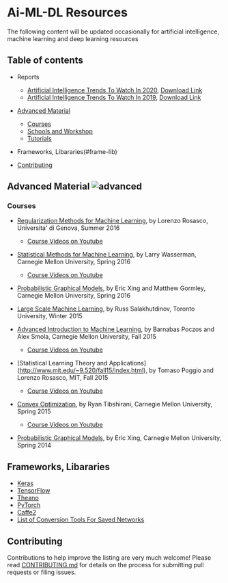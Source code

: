 # Ai-ML-DL Resources

The following content will be updated occasionally for artificial intelligence, machine learning and deep learning resources

## Table of contents
- Reports
    - [Artificial Intelligence Trends To Watch In 2020](https://www.cbinsights.com/research/report/ai-trends-2020/), [Download Link](https://drive.google.com/file/d/1h6iXpFvZfAu-q8d5hguYv29YriYuCOzN/view?usp=sharing)
    - [Artificial Intelligence Trends To Watch In 2019](https://www.cbinsights.com/research/report/ai-trends-2019/), [Download Link](https://drive.google.com/open?id=1PBojlw3iwaUtuyIfQo4yYcKGPgdGnLc5)

- [Advanced Material](#advanced-material)
   - [Courses](#courses)
   - [Schools and Workshop](#schools-workshops)
   - [Tutorials](#tutorials)
- Frameworks, Libararies(#frame-lib)
- [Contributing](#contributing)

## Advanced Material ![advanced](https://img.shields.io/badge/subject-advanced-blue.svg)
### Courses

- [Regularization Methods for Machine Learning](http://lcsl.mit.edu/courses/regml/regml2016/), by Lorenzo Rosasco, Universita' di Genova, Summer 2016

    - [Course Videos on Youtube](https://youtube.com/playlist?list=PLbF0BXX_6CPJ20Gf_KbLFnPWjFTvvRwCO)

- [Statistical Methods for Machine Learning](http://stat.cmu.edu/~larry/=sml/), by Larry Wasserman, Carnegie Mellon University, Spring 2016

    - [Course Videos on Youtube](https://www.youtube.com/playlist?list=PLTB9VQq8WiaCBK2XrtYn5t9uuPdsNm7YE)

- [Probabilistic Graphical Models](http://www.cs.cmu.edu/~epxing/Class/10708-14/lecture.html), by Eric Xing and Matthew Gormley, Carnegie Mellon University, Spring 2016

- [Large Scale Machine Learning](http://www.cs.toronto.edu/~rsalakhu/STA4273_2015/), by Russ Salakhutdinov, Toronto University, Winter 2015

- [Advanced Introduction to Machine Learning](http://www.cs.cmu.edu/~bapoczos/Classes/ML10715_2015Fall/index.html), by Barnabas Poczos and Alex Smola, Carnegie Mellon University, Fall 2015
   
    - [Course Videos on Youtube](https://www.youtube.com/playlist?list=PL4DwY1suLMkcu-wytRDbvBNmx57CdQ2pJ&jct=q4qVgISGxJql7TlE6eSLKa8Wwci8SA)

- [Statistical Learning Theory and Applications] (http://www.mit.edu/~9.520/fall15/index.html), by Tomaso Poggio and Lorenzo Rosasco, MIT, Fall 2015

    - [Course Videos on Youtube](https://www.youtube.com/playlist?list=PLyGKBDfnk-iDj3FBd0Avr_dLbrU8VG73O)

- [Convex Optimization](http://stat.cmu.edu/~ryantibs/convexopt-S15/), by Ryan Tibshirani, Carnegie Mellon University, Spring 2015

    - [Course Videos on Youtube](https://www.youtube.com/playlist?list=PLjbUi5mgii6BZBhJ9nW7eydgycyCOYeZ6)

- [Probabilistic Graphical Models](http://www.cs.cmu.edu/~epxing/Class/10708-14/lecture.html), by Eric Xing, Carnegie Mellon University, Spring 2014





## Frameworks, Libararies

- [Keras](https://keras.io/)
- [TensorFlow](https://www.tensorflow.org/)
- [Theano](http://deeplearning.net/software/theano/)
- [PyTorch](http://pytorch.org/)
- [Caffe2](https://caffe2.ai/)
- [List of Conversion Tools For Saved Networks](https://github.com/ysh329/deep-learning-model-convertor)

## Contributing

Contributions to help improve the listing are very much welcome! Please read [CONTRIBUTING.md](https://github.com/matthewfeickert/HEP-ML-Resources/blob/master/CONTRIBUTING.md) for details on the process for submitting pull requests or filing issues.


